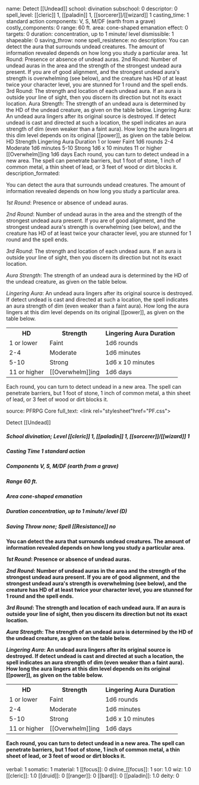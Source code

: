 name: Detect [[Undead]]
school: divination
subschool: 0
descriptor: 0
spell_level: [[cleric]] 1, [[paladin]] 1, [[sorcerer]]/[[wizard]] 1
casting_time: 1 standard action
components: V, S, M/DF (earth from a grave)
costly_components: 0
range: 60 ft.
area: cone-shaped emanation
effect: 0
targets: 0
duration: concentration, up to 1 minute/ level
dismissible: 1
shapeable: 0
saving_throw: none
spell_resistence: no
description: You can detect the aura that surrounds undead creatures. The amount of information revealed depends on how long you study a particular area. 1st Round: Presence or absence of undead auras. 2nd Round: Number of undead auras in the area and the strength of the strongest undead aura present. If you are of good alignment, and the strongest undead aura's strength is overwhelming (see below), and the creature has HD of at least twice your character level, you are stunned for 1 round and the spell ends. 3rd Round: The strength and location of each undead aura. If an aura is outside your line of sight, then you discern its direction but not its exact location. Aura Strength: The strength of an undead aura is determined by the HD of the undead creature, as given on the table below. Lingering Aura: An undead aura lingers after its original source is destroyed. If detect undead is cast and directed at such a location, the spell indicates an aura strength of dim (even weaker than a faint aura). How long the aura lingers at this dim level depends on its original [[power]], as given on the table below. HD Strength Lingering Aura Duration 1 or lower Faint 1d6 rounds 2-4 Moderate 1d6 minutes 5-10 Strong 1d6 x 10 minutes 11 or higher [[Overwhelm]]ing 1d6 days  Each round, you can turn to detect undead in a new area. The spell can penetrate barriers, but 1 foot of stone, 1 inch of common metal, a thin sheet of lead, or 3 feet of wood or dirt blocks it.
description_formated: <p>You can detect the aura that surrounds undead creatures. The amount of information revealed depends on how long you study a particular area.</p><p><i>1st Round</i>: Presence or absence of undead auras.</p><p><i>2nd Round</i>: Number of undead auras in the area and the strength of the strongest undead aura present. If you are of good alignment, and the strongest undead aura's strength is overwhelming (see below), and the creature has HD of at least twice your character level, you are stunned for 1 round and the spell ends.</p><p><i>3rd Round</i>: The strength and location of each undead aura. If an aura is outside your line of sight, then you discern its direction but not its exact location.</p><p><i>Aura Strength</i>: The strength of an undead aura is determined by the HD of the undead creature, as given on the table below.</p><p><i>Lingering Aura</i>: An undead aura lingers after its original source is destroyed. If detect undead is cast and directed at such a location, the spell indicates an aura strength of dim (even weaker than a faint aura). How long the aura lingers at this dim level depends on its original [[power]], as given on the table below.</p><p><table><tr><th>HD</th><th>Strength</th><th>Lingering Aura Duration</th></tr> <tr><td>1 or lower</td><td>Faint</td><td>1d6 rounds</td></tr> <tr><td>2-4</td><td>Moderate</td><td>1d6 minutes</td></tr> <tr><td>5-10</td><td>Strong</td><td>1d6 x 10 minutes</td></tr> <tr><td>11 or higher</td><td>[[Overwhelm]]ing</td><td>1d6 days</td></tr></table>  Each round, you can turn to detect undead in a new area. The spell can penetrate barriers, but 1 foot of stone, 1 inch of common metal, a thin sheet of lead, or 3 feet of wood or dirt blocks it.</p>
source: PFRPG Core
full_text: <link rel="stylesheet"href="PF.css"><div class="heading"><p class="alignleft">Detect [[Undead]]</p><div style="clear: both;"></div></div><div><h5><b>School </b>divination; <b>Level </b>[[cleric]] 1, [[paladin]] 1, [[sorcerer]]/[[wizard]] 1</h5><h5><b>Casting Time </b>1 standard action</h5><h5><b>Components </b>V, S, M/DF (earth from a grave)</h5><h5><b>Range </b>60 ft.</h5><h5><b>Area </b>cone-shaped emanation</h5><h5><b>Duration </b>concentration, up to 1 minute/ level (D)</h5><h5><b>Saving Throw </b>none; <b>Spell [[Resistance]] </b>no</h5></div><div><h4><p>You can detect the aura that surrounds undead creatures. The amount of information revealed depends on how long you study a particular area.</p><p><i>1st Round</i>: Presence or absence of undead auras.</p><p><i>2nd Round</i>: Number of undead auras in the area and the strength of the strongest undead aura present. If you are of good alignment, and the strongest undead aura's strength is overwhelming (see below), and the creature has HD of at least twice your character level, you are stunned for 1 round and the spell ends.</p><p><i>3rd Round</i>: The strength and location of each undead aura. If an aura is outside your line of sight, then you discern its direction but not its exact location.</p><p><i>Aura Strength</i>: The strength of an undead aura is determined by the HD of the undead creature, as given on the table below.</p><p><i>Lingering Aura</i>: An undead aura lingers after its original source is destroyed. If detect undead is cast and directed at such a location, the spell indicates an aura strength of dim (even weaker than a faint aura). How long the aura lingers at this dim level depends on its original [[power]], as given on the table below.</p><p><table><tr><th>HD</th><th>Strength</th><th>Lingering Aura Duration</th></tr> <tr><td>1 or lower</td><td>Faint</td><td>1d6 rounds</td></tr> <tr><td>2-4</td><td>Moderate</td><td>1d6 minutes</td></tr> <tr><td>5-10</td><td>Strong</td><td>1d6 x 10 minutes</td></tr> <tr><td>11 or higher</td><td>[[Overwhelm]]ing</td><td>1d6 days</td></tr></table>  Each round, you can turn to detect undead in a new area. The spell can penetrate barriers, but 1 foot of stone, 1 inch of common metal, a thin sheet of lead, or 3 feet of wood or dirt blocks it.</p></h4></div>
verbal: 1
somatic: 1
material: 1
[[focus]]: 0
divine_[[focus]]: 1
sor: 1.0
wiz: 1.0
[[cleric]]: 1.0
[[druid]]: 0
[[ranger]]: 0
[[bard]]: 0
[[paladin]]: 1.0
deity: 0
